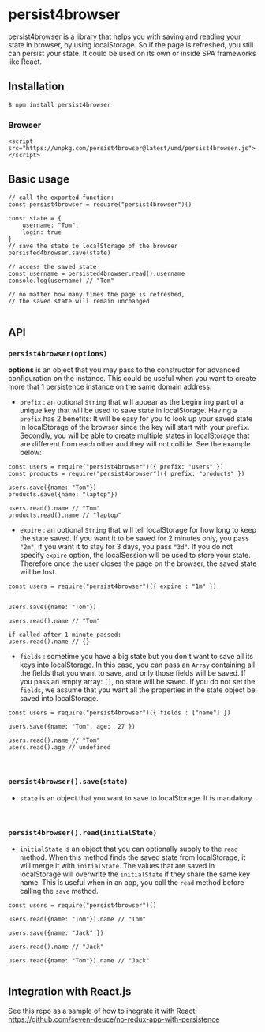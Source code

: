 # persist4browser

persist4browser is a library that helps you with saving and reading your state in browser, by using localStorage. So if the page is refreshed, you still can persist your state. It could be used on its own or inside SPA frameworks like React.

## Installation

```sh
$ npm install persist4browser
``` 

### Browser
``` 
<script src="https://unpkg.com/persist4browser@latest/umd/persist4browser.js"></script>
``` 

## Basic usage 
```
// call the exported function:
const persist4browser = require("persist4browser")()

const state = {
	username: "Tom",
	login: true
}
// save the state to localStorage of the browser
persisted4browser.save(state)

// access the saved state
const username = persisted4browser.read().username
console.log(username) // "Tom"

// no matter how many times the page is refreshed,
// the saved state will remain unchanged


```

## API

### ```persist4browser(options)```

**options** is an object that you may pass to the constructor for advanced configuration on the instance. This could be useful when you want to create more that 1 persistence instance on the same domain address.

* `prefix` : an optional `String` that will appear as the beginning part of a unique key that will be used to save state in localStorage. Having a `prefix` has 2 benefits: It will be easy for you to look up your saved state in localStorage of the browser since the key will start with your `prefix`. Secondly, you will be able to create multiple states in localStorage that are different from each other and they will not collide. See the example below:

```
const users = require("persist4browser")({ prefix: "users" })
const products = require("persist4browser")({ prefix: "products" })

users.save({name: "Tom"})
products.save({name: "laptop"})

users.read().name // "Tom"
products.read().name // "laptop"

```

* `expire` : an optional `String` that will tell localStorage for how long to keep the state saved. If you want it to be saved for 2 minutes only, you pass `"2m"`, if you want it to stay for 3 days, you pass `"3d"`. 
If you do not specify `expire` option, the localSession will be used to store your state. Therefore once the user closes the page on the browser, the saved state will be lost.

```
const users = require("persist4browser")({ expire : "1m" })


users.save({name: "Tom"})

users.read().name // "Tom"

if called after 1 minute passed:
users.read().name // {}

```

* `fields` : sometime you have a big state but you don't want to save all its keys into localStorage. In this case, you can pass an `Array` containing all the fields that you want to save, and only those fields will be saved.
If you pass an empty array: `[]`, no state will be saved.
If you do not set the `fields`, we assume that you want all the properties in the state object be saved into localStorage.

```
const users = require("persist4browser")({ fields : ["name"] })

users.save({name: "Tom", age:  27 })

users.read().name // "Tom"
users.read().age // undefined

```


<br />

### ```persist4browser().save(state)```

* `state` is an object that you want to save to localStorage. It is mandatory.

<br />

### ```persist4browser().read(initialState)```

* `initialState` is an object that you can optionally supply to the `read` method. When this method finds the saved state from localStorage, it will merge it with `initialState`. The values that are saved in localStorage will overwrite the `initialState` if they share the same key name.
This is useful when in an app, you call the `read` method before calling the `save` method.

```
const users = require("persist4browser")()

users.read({name: "Tom"}).name // "Tom" 

users.save({name: "Jack" })

users.read().name // "Jack"

users.read({name: "Tom"}).name // "Jack"


```

## Integration with React.js
See this repo as a sample of how to inegrate it with React: https://github.com/seven-deuce/no-redux-app-with-persistence 
